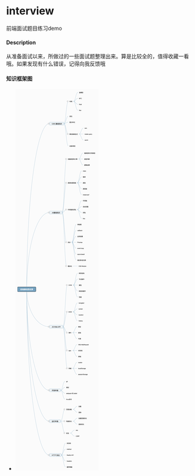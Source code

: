 # interview
前端面试题目练习demo
#### Description
从准备面试以来，所做过的一些面试题整理出来。算是比较全的，值得收藏一看哦。如果发现有什么错误，记得向我反馈哦

#### 知识框架图
- <img src="./JS面试初级/前端面试课-思维导图.png"></img>

